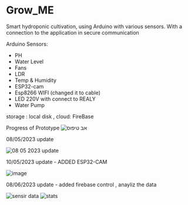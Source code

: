 # Grow_ME
Smart hydroponic cultivation, using Arduino with various sensors.
With a connection to the application in secure communication

Arduino Sensors:
* PH 
* Water Level
* Fans
* LDR
* Temp & Humidity
* ESP32-cam
* Esp8266 WIFI (changed it to cable)
* LED 220V with connect to REALY
* Water Pump

storage :
local disk ,
cloud:
FireBase


Progress of Prototype
![אב טיפוס](https://user-images.githubusercontent.com/73774191/233047725-821fae58-06fc-440c-944a-7b562d07ecae.jpg)

08/05/2023 update

![08 05 2023 update](https://user-images.githubusercontent.com/73774191/236766329-35e8e72f-be6c-40be-8a35-999a148492ae.jpg)

10/05/2023 update - ADDED ESP32-CAM 

![image](https://github.com/AlexSerdukov12/Grow_ME/assets/73774191/1ec0ac92-1294-4121-b36b-62b5c7adca91)

08/06/2023 update - added firebase control , anayliz the data 

![sensir data](https://github.com/AlexSerdukov12/Grow_ME/assets/73774191/908c4b45-477a-4101-9bc7-b80472ecf200)
![stats](https://github.com/AlexSerdukov12/Grow_ME/assets/73774191/d0e00783-3da9-4120-9e34-e8041b40e045)



